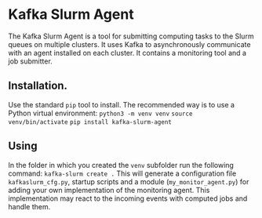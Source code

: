 # Kafka Slurm Agent

The Kafka Slurm Agent is a tool for submitting computing tasks to the Slurm queues on multiple clusters. 
It uses Kafka to asynchronously communicate with an agent installed on each cluster. 
It contains a monitoring tool and a job submitter.

## Installation.

Use the standard ``pip`` tool to install. The recommended way is to use a Python virtual environment:
``python3 -m venv venv``
``source venv/bin/activate``
``pip install kafka-slurm-agent``

## Using

In the folder in which you created the ``venv`` subfolder run the following command:
``kafka-slurm create .``
This will generate a configuration file ``kafkaslurm_cfg.py``, startup scripts and a module (``my_monitor_agent.py``) 
for adding your own implementation of the monitoring agent. This implementation may react to the incoming events
with computed jobs and handle them.


